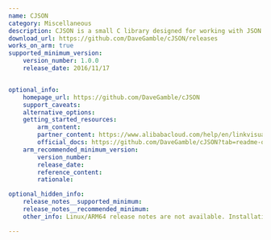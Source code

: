 ```yaml
---
name: CJSON
category: Miscellaneous
description: CJSON is a small C library designed for working with JSON data. It offers a simple API to parse, create, and modify JSON, often used in embedded systems and applications.
download_url: https://github.com/DaveGamble/cJSON/releases
works_on_arm: true
supported_minimum_version:
    version_number: 1.0.0
    release_date: 2016/11/17


optional_info:
    homepage_url: https://github.com/DaveGamble/cJSON
    support_caveats:
    alternative_options:
    getting_started_resources:
        arm_content: 
        partner_content: https://www.alibabacloud.com/help/en/linkvisual/link-visual-enterprise-edition/developer-reference/use-the-linkvisual-sdk
        official_docs: https://github.com/DaveGamble/cJSON?tab=readme-ov-file#building
    arm_recommended_minimum_version:
        version_number:
        release_date:
        reference_content:
        rationale: 

optional_hidden_info:
    release_notes__supported_minimum: 
    release_notes__recommended_minimum:
    other_info: Linux/ARM64 release notes are not available. Installation and testing are done using tar archive [1.0.0](https://github.com/DaveGamble/cJSON/releases/tag/v1.0.0). 

---
```

